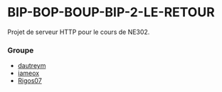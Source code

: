 # BIP-BOP-BOUP-BIP-2-LE-RETOUR
Projet de serveur HTTP pour le cours de NE302.  
  
### Groupe
* [dautreym](https://github.com/dautreym)
* [iameox](https://github.com/iameox)
* [Rigos07](https://github.com/Rigos07)
